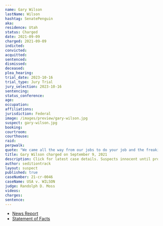 ```yaml
---
name: Gary Wilson
lastName: Wilson
hashtag: SenatePenguin
aka:
residence: Utah
status: Charged
date: 2021-09-09
charged: 2021-09-09
indicted:
convicted:
acquitted:
sentenced:
dismissed:
deceased:
plea_hearing:
trial_date: 2023-10-16
trial_type: Jury Trial
jury_selection: 2023-10-16
sentencing:
status_conference:
age:
occupation:
affiliations:
jurisdiction: Federal
image: /images/preview/gary-wilson.jpg
suspect: gary-wilson.jpg
booking:
courtroom:
courthouse:
raid:
perpwalk:
quote: "We came all the way from our jobs to do your job and the freaking senators’ job."
title: Gary Wilson charged on September 9, 2021
description: Click for latest case details. Suspects innocent until proven guilty.
author: seditiontrack
layout: suspect
published: true
caseNumber: 21-cr-0046
caseName: USA v. WILSON
judge: Randolph D. Moss
videos:
charges:
sentence:
---
```

- [News Report](https://www.ksl.com/article/50322007/whats-happened-to-the-8-utahns-charged-in-the-us-capitol-riot)
- [Statement of Facts](https://s3.documentcloud.org/documents/21062164/9-9-21-us-v-gary-wilson-complaint-affidavit.pdf)
